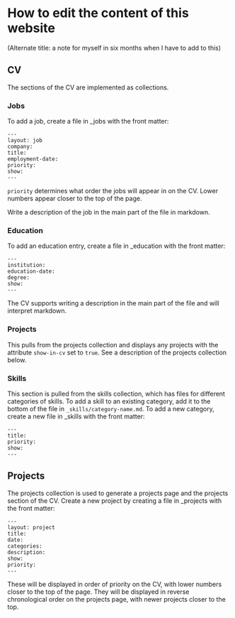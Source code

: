 # How to edit the content of this website 
(Alternate title: a note for myself in six months when I have to add to this)

## CV
The sections of the CV are implemented as collections.
### Jobs
To add a job, create a file in \_jobs with the front matter:

    ---
    layout: job
    company: 
    title: 
    employment-date: 
    priority: 
    show:
    ---

`priority` determines what order the jobs will appear in on the CV. Lower numbers appear closer to the top of the page.

Write a description of the job in the main part of the file in markdown.

### Education
To add an education entry, create a file in \_education with the front matter:

    ---
    institution: 
    education-date: 
    degree: 
    show: 
    ---

The CV supports writing a description in the main part of the file and will interpret markdown.

### Projects
This pulls from the projects collection and displays any projects with the attribute `show-in-cv` set to `true`. See a description of the projects collection below.

### Skills
This section is pulled from the skills collection, which has files for different categories of skills. To add a skill to an existing category, add it to the bottom of the file in `_skills/category-name.md`. To add a new category, create a new file in \_skills with the front matter:

    ---
    title: 
    priority: 
    show: 
    ---

## Projects
The projects collection is used to generate a projects page and the projects section of the CV. Create a new project by creating a file in \_projects with the front matter:

    ---
    layout: project
    title:  
    date: 
    categories: 
    description: 
    show: 
    priority: 
    ---

These will be displayed in order of priority on the CV, with lower numbers closer to the top of the page. They will be displayed in reverse chronological order on the projects page, with newer projects closer to the top.
